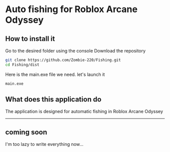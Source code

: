 # Auto fishing for Roblox Arcane Odyssey

## How to install it
Go to the desired folder using the console
Download the repository
```sh
git clone https://github.com/Zombie-220/Fishing.git
cd Fishing/dist
```
Here is the main.exe file we need. let's launch it
```sh
main.exe
```

## What does this application do
The application is designed for automatic fishing in Roblox Arcane Odyssey

---

## coming soon
I'm too lazy to write everything now...
